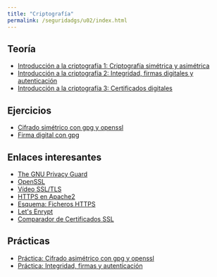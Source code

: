 ```yaml
---
title: "Criptografía"
permalink: /seguridadgs/u02/index.html
---
```


## Teoría

* [Introducción a la criptografía 1: Criptografía simétrica y asimétrica](https://docs.google.com/presentation/d/e/2PACX-1vRBGbFkiTmBJgZe7YAnFhXzzTgHEDgw65-mnCcjv0_xtfRde_bqDylF7cHsQnj7DeQK9IxxYMWCUaPr/pub?start=false&loop=false&delayms=3000)
* [Introducción a la criptografía 2: Integridad, firmas digitales y autenticación](https://docs.google.com/presentation/d/e/2PACX-1vSifw-oLVril_ABXeukhyAcM4vs4o76VoKCwad8ULL7h7XTuNOypdOt80ZC7sEGywnQVSikOOU3dxjQ/pub?start=false&loop=false&delayms=3000)
* [Introducción a la criptografía 3: Certificados digitales](https://docs.google.com/presentation/d/e/2PACX-1vTGi-1tMnk64rSjc0wIA26ivs-DFhAPXi2mQL5FzHNMggXZdGyes8gjwKOUxkfkRsOhEP_X3vz5xq1h/pub?start=false&loop=false&delayms=3000)


## Ejercicios

* [Cifrado simétrico con gpg y openssl](gpg.html)
* [Firma digital con gpg](ejercicio_firma.html)

## Enlaces interesantes

* [The GNU Privacy Guard](https://gnupg.org/)
* [OpenSSL](https://www.openssl.org/)
* [Vídeo SSL/TLS](https://www.youtube.com/watch?v=xkipgsvlb68)
* [HTTPS en Apache2](https://plataforma.josedomingo.org/pledin/cursos/servicios2011/files/https.pdf)
* [Esquema: Ficheros HTTPS](https://plataforma.josedomingo.org/pledin/cursos/servicios2011/files/EsquemaFicherosHTTPS.jpeg)
* [Let's Enrypt](https://letsencrypt.org/es/)
* [Comparador de Certificados SSL](https://www.dondominio.com/products/ssl/business-validation/)


## Prácticas

* [Práctica: Cifrado asimétrico con gpg y openssl](asimetrico.html)
* [Práctica: Integridad, firmas y autenticación](firma.html)

<!--
* [Práctica: Certificados digitales. HTTPS](https.html)
-->